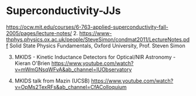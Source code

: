 # Superconductivity-JJs
https://ocw.mit.edu/courses/6-763-applied-superconductivity-fall-2005/pages/lecture-notes/
2. https://www-thphys.physics.ox.ac.uk/people/SteveSimon/condmat2011/LectureNotes.pdf
Solid State Physics Fundamentals, Oxford University, Prof. Steven Simon

3. MKIDS - Kinetic Inductance Detectors for Optical/NIR Astronomy - Kieran O'Brien
https://www.youtube.com/watch?v=mWmGNsqWFvA&ab_channel=IUObservatory

4. MKIDS talk from Mazin (UCSB)
   https://www.youtube.com/watch?v=OpMs2TexRFs&ab_channel=CfAColloquium
   

